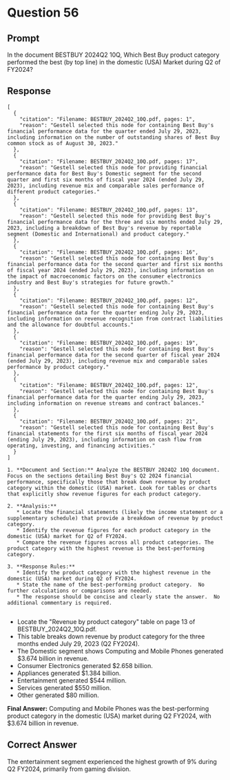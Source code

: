 # Question 56

## Prompt

In the document BESTBUY 2024Q2 10Q, Which Best Buy product category performed the best (by top line) in the domestic (USA) Market during Q2 of FY2024?

## Response

```results
[
  {
    "citation": "Filename: BESTBUY_2024Q2_10Q.pdf, pages: 1",
    "reason": "Gestell selected this node for containing Best Buy's financial performance data for the quarter ended July 29, 2023, including information on the number of outstanding shares of Best Buy common stock as of August 30, 2023."
  },
  {
    "citation": "Filename: BESTBUY_2024Q2_10Q.pdf, pages: 17",
    "reason": "Gestell selected this node for providing financial performance data for Best Buy's Domestic segment for the second quarter and first six months of fiscal year 2024 (ended July 29, 2023), including revenue mix and comparable sales performance of different product categories."
  },
  {
    "citation": "Filename: BESTBUY_2024Q2_10Q.pdf, pages: 13",
    "reason": "Gestell selected this node for providing Best Buy's financial performance data for the three and six months ended July 29, 2023, including a breakdown of Best Buy's revenue by reportable segment (Domestic and International) and product category."
  },
  {
    "citation": "Filename: BESTBUY_2024Q2_10Q.pdf, pages: 16",
    "reason": "Gestell selected this node for containing Best Buy's financial performance data for the second quarter and first six months of fiscal year 2024 (ended July 29, 2023), including information on the impact of macroeconomic factors on the consumer electronics industry and Best Buy's strategies for future growth."
  },
  {
    "citation": "Filename: BESTBUY_2024Q2_10Q.pdf, pages: 12",
    "reason": "Gestell selected this node for containing Best Buy's financial performance data for the quarter ending July 29, 2023, including information on revenue recognition from contract liabilities and the allowance for doubtful accounts."
  },
  {
    "citation": "Filename: BESTBUY_2024Q2_10Q.pdf, pages: 19",
    "reason": "Gestell selected this node for containing Best Buy's financial performance data for the second quarter of fiscal year 2024 (ended July 29, 2023), including revenue mix and comparable sales performance by product category."
  },
  {
    "citation": "Filename: BESTBUY_2024Q2_10Q.pdf, pages: 12",
    "reason": "Gestell selected this node for containing Best Buy's financial performance data for the quarter ending July 29, 2023, including information on revenue streams and contract balances."
  },
  {
    "citation": "Filename: BESTBUY_2024Q2_10Q.pdf, pages: 21",
    "reason": "Gestell selected this node for containing Best Buy's financial statements for the first six months of fiscal year 2024 (ending July 29, 2023), including information on cash flow from operating, investing, and financing activities."
  }
]
```

```cot
1. **Document and Section:** Analyze the BESTBUY 2024Q2 10Q document.  Focus on the sections detailing Best Buy's Q2 2024 financial performance, specifically those that break down revenue by product category within the domestic (USA) market. Look for tables or charts that explicitly show revenue figures for each product category.

2. **Analysis:**
   * Locate the financial statements (likely the income statement or a supplementary schedule) that provide a breakdown of revenue by product category.
   * Identify the revenue figures for each product category in the domestic (USA) market for Q2 of FY2024.
   * Compare the revenue figures across all product categories. The product category with the highest revenue is the best-performing category.

3. **Response Rules:**
   * Identify the product category with the highest revenue in the domestic (USA) market during Q2 of FY2024.
   * State the name of the best-performing product category.  No further calculations or comparisons are needed.
   * The response should be concise and clearly state the answer.  No additional commentary is required.


```

- Locate the "Revenue by product category" table on page 13 of BESTBUY_2024Q2_10Q.pdf.
- This table breaks down revenue by product category for the three months ended July 29, 2023 (Q2 FY2024).
- The Domestic segment shows Computing and Mobile Phones generated $3.674 billion in revenue.
- Consumer Electronics generated $2.658 billion.
- Appliances generated $1.384 billion.
- Entertainment generated $544 million.
- Services generated $550 million.
- Other generated $80 million.

**Final Answer:** Computing and Mobile Phones was the best-performing product category in the domestic (USA) market during Q2 FY2024, with $3.674 billion in revenue.

## Correct Answer

The entertainment segment experienced the highest growth of 9% during Q2 FY2024, primarily from gaming division.
